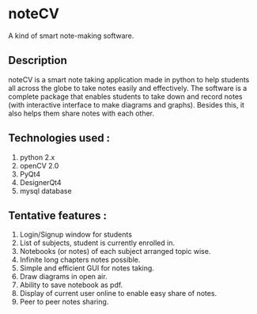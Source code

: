 # noteCV
A kind of smart note-making software.

## Description
noteCV is a smart note taking application made in python to help students all across the globe to take notes easily and effectively. The software is a complete package that enables students to take down and record notes (with interactive interface to make diagrams and graphs). Besides this, it also helps them share notes with each other. 

## Technologies used :
1. python 2.x
2. openCV 2.0
3. PyQt4
4. DesignerQt4
5. mysql database

## Tentative features :
1. Login/Signup window for students
2. List of subjects, student is currently enrolled in.
3. Notebooks (or notes) of each subject arranged topic wise.
4. Infinite long chapters notes possible.
5. Simple and efficient GUI for notes taking.
6. Draw diagrams in open air.
7. Ability to save notebook as pdf.
8. Display of current user online to enable easy share of notes.
9. Peer to peer notes sharing.

